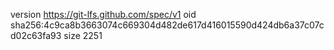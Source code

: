 version https://git-lfs.github.com/spec/v1
oid sha256:4c9ca8b3663074c669304d482de617d416015590d424db6a37c07cd02c63fa93
size 2251
